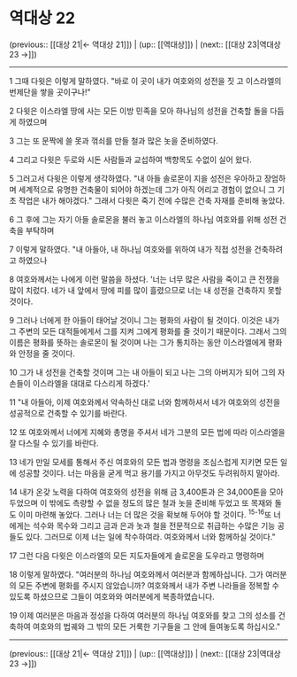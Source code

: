 # 역대상 22

(previous:: [[대상 21|← 역대상 21]]) | (up:: [[역대상]]) | (next:: [[대상 23|역대상 23 →]])

***




1 
그때 다윗은 이렇게 말하였다. "바로 이 곳이 내가 여호와의 성전을 짓 고 이스라엘의 번제단을 쌓을 곳이구나!" 



2 
다윗은 이스라엘 땅에 사는 모든 이방 민족을 모아 하나님의 성전을 건축할 돌을 다듬게 하였으며 



3 
그는 또 문짝에 쓸 못과 꺾쇠를 만들 철과 많은 놋을 준비하였다. 



4 
그리고 다윗은 두로와 시돈 사람들과 교섭하여 백향목도 수없이 실어 왔다. 



5 
그러고서 다윗은 이렇게 생각하였다. "내 아들 솔로몬이 지을 성전은 우아하고 장엄하며 세계적으로 유명한 건축물이 되어야 하겠는데 그가 아직 어리고 경험이 없으니 그 기초 작업은 내가 해야겠다." 그래서 다윗은 죽기 전에 수많은 건축 자재를 준비해 놓았다. 



6 
그 후에 그는 자기 아들 솔로몬을 불러 놓고 이스라엘의 하나님 여호와를 위해 성전 건축을 부탁하며 



7 
이렇게 말하였다. "내 아들아, 내 하나님 여호와를 위하여 내가 직접 성전을 건축하려고 하였으나 



8 
여호와께서는 나에게 이런 말씀을 하셨다. '너는 너무 많은 사람을 죽이고 큰 전쟁을 많이 치렀다. 네가 내 앞에서 땅에 피를 많이 흘렸으므로 너는 내 성전을 건축하지 못할 것이다. 



9 
그러나 너에게 한 아들이 태어날 것이니 그는 평화의 사람이 될 것이다. 이것은 내가 그 주변의 모든 대적들에게서 그를 지켜 그에게 평화를 줄 것이기 때문이다. 그래서 그의 이름은 평화를 뜻하는 솔로몬이 될 것이며 나는 그가 통치하는 동안 이스라엘에게 평화와 안정을 줄 것이다. 



10 
그가 내 성전을 건축할 것이며 그는 내 아들이 되고 나는 그의 아버지가 되어 그의 자손들이 이스라엘을 대대로 다스리게 하겠다.' 



11 
"내 아들아, 이제 여호와께서 약속하신 대로 너와 함께하셔서 네가 여호와의 성전을 성공적으로 건축할 수 있기를 바란다. 



12 
또 여호와께서 너에게 지혜와 총명을 주셔서 네가 그분의 모든 법에 따라 이스라엘을 잘 다스릴 수 있기를 바란다. 



13 
네가 만일 모세를 통해서 주신 여호와의 모든 법과 명령을 조심스럽게 지키면 모든 일에 성공할 것이다. 너는 마음을 굳게 먹고 용기를 가지고 아무것도 두려워하지 말아라. 



14 
내가 온갖 노력을 다하여 여호와의 성전을 위해 금 3,400톤과 은 34,000톤을 모아 두었으며 이 밖에도 측량할 수 없을 정도의 많은 철과 놋을 준비해 두었고 또 목재와 돌도 이미 마련해 놓았다. 그러나 너는 더 많은 것을 확보해 두어야 할 것이다. <sup class="versenum">15-16</sup>또 너에게는 석수와 목수와 그리고 금과 은과 놋과 철을 전문적으로 취급하는 수많은 기능 공들도 있다. 그러므로 이제 너는 일에 착수하여라. 여호와께서 너와 함께하실 것이다." 



17 
그런 다음 다윗은 이스라엘의 모든 지도자들에게 솔로몬을 도우라고 명령하며 



18 
이렇게 말하였다. "여러분의 하나님 여호와께서 여러분과 함께하십니다. 그가 여러분의 모든 주변에 평화를 주시지 않았습니까? 여호와께서 내가 주변 나라들을 정복할 수 있도록 하셨으므로 그들이 여호와와 여러분에게 복종하였습니다. 



19 
이제 여러분은 마음과 정성을 다하여 여러분의 하나님 여호와를 찾고 그의 성소를 건축하여 여호와의 법궤와 그 밖의 모든 거룩한 기구들을 그 안에 들여놓도록 하십시오."

***

(previous:: [[대상 21|← 역대상 21]]) | (up:: [[역대상]]) | (next:: [[대상 23|역대상 23 →]])
